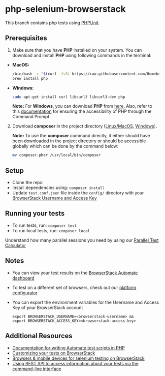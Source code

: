 # php-selenium-browserstack

This branch contains php tests using [PHPUnit](https://github.com/sebastianbergmann/phpunit).

## Prerequisites

1. Make sure that you have **PHP** installed on your system. You can download and install **PHP** using following commands in the terminal:

  - **MacOS:**
    ```bash
    /bin/bash -c "$(curl -fsSL https://raw.githubusercontent.com/Homebrew/install/HEAD/install.sh)"
    brew install php
    ```
  - **Windows:**
    ```bash
    sudo apt-get install curl libcurl3 libcurl3-dev php
    ```
    **Note:** For **Windows**, you can download **PHP** from [here](http://windows.php.net/download/). Also, refer to this [documentation](http://php.net/manual/en/install.windows.php) for ensuring the accessibility of PHP through the Command Prompt.

2. Download **composer** in the project directory ([Linux/MacOS](https://getcomposer.org/download/), [Windows](https://getcomposer.org/doc/00-intro.md#installation-windows)).

    **Note:** To use the **composer** command directly, it either should have been downloaded in the project directory or should be accessible globally which can be done by the command below:

    ```bash
    mv composer.phar /usr/local/bin/composer
    ```

## Setup

- Clone the repo
- Install dependencies using: `composer install`
- Update `test.conf.json` file inside the `config/` directory with your [BrowserStack Username and Access Key](https://www.browserstack.com/accounts/settings)

## Running your tests

- To run tests, run: `composer test`
- To run local tests, run: `composer local`

Understand how many parallel sessions you need by using our [Parallel Test Calculator](https://www.browserstack.com/automate/parallel-calculator?ref=github)

## Notes

- You can view your test results on the [BrowserStack Automate dashboard](https://www.browserstack.com/automate)
- To test on a different set of browsers, check out our [platform configurator](https://www.browserstack.com/automate/php#setting-os-and-browser)
- You can export the environment variables for the Username and Access Key of your BrowserStack account

  ```
  export BROWSERSTACK_USERNAME=<browserstack-username> &&
  export BROWSERSTACK_ACCESS_KEY=<browserstack-access-key>
  ```

## Additional Resources

- [Documentation for writing Automate test scripts in PHP](https://www.browserstack.com/automate/php)
- [Customizing your tests on BrowserStack](https://www.browserstack.com/automate/capabilities)
- [Browsers & mobile devices for selenium testing on BrowserStack](https://www.browserstack.com/list-of-browsers-and-platforms?product=automate)
- [Using REST API to access information about your tests via the command-line interface](https://www.browserstack.com/automate/rest-api)
